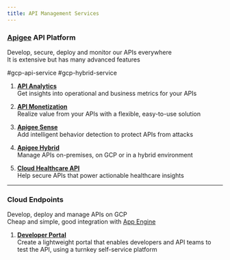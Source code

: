 ```yaml
---
title: API Management Services
---
```


### [Apigee](Apigee.md) API Platform

Develop, secure, deploy and monitor our APIs everywhere  
It is extensive but has many advanced features

#gcp-api-service #gcp-hybrid-service

1. **<u>API Analytics</u>**  
   Get insights into operational and business metrics for your APIs

2. **<u>API Monetization</u>**  
   Realize value from your APIs with a flexible, easy-to-use solution

3. **<u>Apigee Sense</u>**  
   Add intelligent behavior detection to protect APIs from attacks

4. **<u>Apigee Hybrid</u>**  
   Manage APIs on-premises, on GCP or in a hybrid environment

5. **<u>Cloud Healthcare API</u>**  
   Help secure APIs that power actionable healthcare insights

---

### Cloud Endpoints

Develop, deploy and manage APIs on GCP  
Cheap and simple, good integration with [App Engine](../GCP%20Compute%20Services/App%20Engine.md)

1. **<u>Developer Portal</u>**  
   Create a lightweight portal that enables developers and API teams to test the API, using a turnkey self-service platform